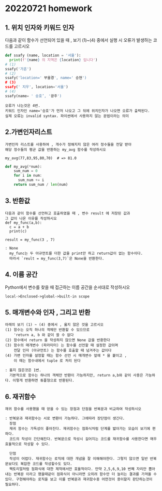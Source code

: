 # 20220721 homework

## 1. 위치 인자와 키워드 인자

다음과 같이 함수가 선언되어 있을 때 , 보기 (1)~(4) 중에서 실행 시
오류가 발생하는 코드를 고르시오

```python
def ssafy (name, location = '서울'):
  print(f'{name} 의 지역은 {location} 입니다')
# (1)
ssafy('가흔')
# (2)
ssafy('location=' 부울경', name=' 승현')
# (3)
ssafy(' 지우', location='서울')
# (4)
ssafy(name= ' 승호’, '광주')
```

```
오류가 나는것은 4번.
키워드 인자인 name='승호'가 먼저 나오고 그 뒤에 위치인자가 나오면 오류가 출력된다.
실제 오류는 invalid syntax. 파이썬에서 사용하지 않는 문법이라는 의미
```


## 2.가변인자리스트

```
가변인자 리스트를 사용하여 , 개수가 정해지지 않은 여러 정수들을 전달 받아
해당 정수들의 평균 값을 반환하는 my_avg 함수를 작성하시오

my_avg(77,83,95,80,70)  # => 81.0
```

```python
def my_avg(*num):
    sum_num = 0
    for i in num:
      sum_num += i
    return sum_num / len(num)
```


## 3. 반환값

```
다음과 같이 함수를 선언하고 호출하였을 때 , 변수 result 에 저장된 값과
그 값이 나온 이유를 작성하시오
def my_func(a,b):
  c = a + b
  print(c)

result = my_func(3 , 7)
```

```
: None
  my_func는 두 아규먼트를 더한 값을 print만 하고 return값이 없는 함수이다.
  따라서 `reult = my_func(3,7)`은 None을 반환한다.
```

## 4. 이름 공간 

Python에서 변수를 찾을 때 접근하는 이름 공간을 순서대로 작성하시오

```
local->Enclosed->global->built-in scope
```


## 5. 매개변수와 인자 , 그리고 반환

```
아래의 보기 (1) ~ (4) 중에서 , 옳지 않은 것을 고르시오
(1) 함수는 오직 하나의 객체만 반환할 수 있으므로
    'return a, b 와 같이 쓸 수 없다
(2) 함수에서 return 을 작성하지 않으면 None 값을 반환한다
(3) 함수의 매개변수 (파라미터) 는 함수를 선언할 때 설정한 값이며
    전달 인자 (아규먼트) 는 함수를 호출할 때 넘겨주는 값이다
(4) 가변 인자를 설정할 때는 함수 선언 시 매개변수 앞에 * 을 붙이고 ,
    이 때는 함수내에서 tuple 로 처리 된다 
```

```
: 옳지 않은것은 1번.
  기본적으로 함수는 하나의 객체만 반환이 가능하지만, return a,b와 같이 사용은 가능하다. 이렇게 반환하면 튜플형으로 반환된다. 
```

## 6. 재귀함수

```
재귀 함수를 사용했을 때 얻을 수 있는 장점과 단점을 반복문과 비교하여 작성하시오
```

```
: 반복문과 재귀함수는 서로 변환이 가능하다. 그에따라 장단점이 생긴다.
  장점
  재귀 함수는 가독성이 좋아진다. 재귀함수는 점화식처럼 단계를 밟아가는 모습이 보기에 편하다.
  코드의 작성이 간단해진다. 반복문으로 작성시 길어지는 코드를 재귀함수를 사용한다면 매우 효율적으로 작성할 수 있다.

  단점
  작성이 어렵다. 재귀함수는 로직에 대한 개념을 잘 이해해야한다. 그렇지 않으면 일반 반복문보다도 복잡한 코드를 작성할수도 있다.
  팩토리얼처럼 점화식에 대한 제작에서만 효율적이다. 만약 2,5,6,9,10 번째 자리만 뽑아내는 반복문 이라고 했을때같이 점화식이 아니라면 오히려 함수만 더 늘리는 결과를 가져올 수 있다. 구현해야하는 로직을 보고 이를 반복문과 재귀함수중 어떤것이 용이할지 판단하는것이 필요하다.
```

